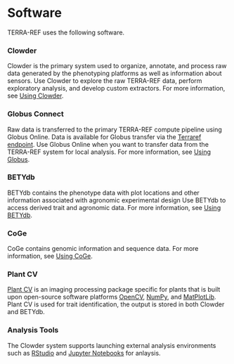 # Software

TERRA-REF uses the following software.

### Clowder

Clowder is the primary system used to organize, annotate, and process raw data generated by the phenotyping platforms as well as information about sensors. Use Clowder to explore the raw TERRA-REF data, perform exploratory analysis, and develop custom extractors. For more information, see [Using Clowder](/user/using-clowder.md).

### Globus Connect

Raw data is transferred to the primary TERRA-REF compute pipeline using Globus Online. Data is available for Globus transfer via the [Terraref endpoint](https://www.globus.org/app/endpoints/403204c4-6004-11e6-8316-22000b97daec/overview).  Use Globus Online when you want to transfer data from the TERRA-REF system for local analysis. For more information, see [Using Globus](/user/using-globus.md).

### **BETYdb**

BETYdb contains the phenotype data with plot locations and other information associated with agronomic experimental design Use BETYdb to access derived trait and agronomic data. For more information, see [Using BETYdb](/user/using-betydb.md).

### **CoGe**

CoGe contains genomic information and sequence data. For more information, see [Using CoGe](/user/using-coge.md).

### Plant CV

[Plant CV](http://plantcv.danforthcenter.org/) is an imaging processing package specific for plants that is built upon open-source software platforms [OpenCV](http://opencv.org/), [NumPy](http://www.numpy.org/), and [MatPlotLib](http://matplotlib.org/). Plant CV is used for trait identification, the output is stored in both Clowder and BETYdb.

### Analysis Tools

The Clowder system supports launching external analysis environments such as [RStudio](https://www.rstudio.com/) and [Jupyter Notebooks](http://jupyter.org/) for anlaysis.

